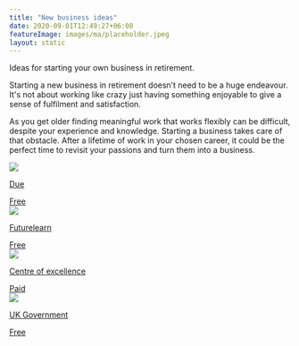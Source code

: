 ```yaml
---
title: "New business ideas"
date: 2020-09-01T12:49:27+06:00
featureImage: images/ma/placeholder.jpeg
layout: static
---
```


Ideas for starting your own business in retirement.

Starting a new business in retirement doesn’t need to be a huge endeavour. It's not about working like crazy just having something enjoyable to give a sense of fulfilment and satisfaction.

As you get older finding meaningful work that works flexibly can be difficult, despite your experience and knowledge. Starting a business takes care of that obstacle. After a lifetime of work in your chosen career, it could be the perfect time to revisit your passions and turn them into a business.

<a class="ma-link" href="https://due.com/blog/10-retirement-friendly-business-ideas-for-the-over-50s/"><div class="ma-card ma-card-Learning"><div class="ma-icon"><img src ="/images/icon-check.png"/></div><div class="ma-name"><p>Due</p></div><div class="ma-paid-text"><span>Free</span></div></div></a><a class="ma-link" href="https://www.futurelearn.com/courses/starting-a-business-1"><div class="ma-card ma-card-Learning"><div class="ma-icon"><img src ="/images/icon-check.png"/></div><div class="ma-name"><p>Futurelearn</p></div><div class="ma-paid-text"><span>Free</span></div></div></a><a class="ma-link" href="https://www.centreofexcellence.com/"><div class="ma-card ma-card-Learning"><div class="ma-icon"><img src ="/images/icon-pound.png"/></div><div class="ma-name"><p>Centre of excellence</p></div><div class="ma-paid-text"><span>Paid</span></div></div></a><a class="ma-link" href="https://www.gov.uk/set-up-business"><div class="ma-card ma-card-Learning"><div class="ma-icon"><img src ="/images/icon-check.png"/></div><div class="ma-name"><p>UK Government</p></div><div class="ma-paid-text"><span>Free</span></div></div></a>  

<br/><br/>






